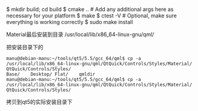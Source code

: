 $ mkdir build; cd build
$ cmake .. # Add any additional args here as necessary for your platform
$ make
$ ctest -V # Optional, make sure everything is working correctly
$ sudo make install

Material最后安装到目录
/usr/local/lib/x86_64-linux-gnu/qml/

把安装目录下的
```
manu@debian-manu:~/tools/qt5/5.5/gcc_64/qml$ cp -a /usr/local/lib/x86_64-linux-gnu/qml/QtQuick/Controls/Styles/Material/ QtQuick/Controls/Styles/
Base/    Desktop/ Flat/    qmldir   
manu@debian-manu:~/tools/qt5/5.5/gcc_64/qml$ cp -a /usr/local/lib/x86_64-linux-gnu/qml/QtQuick/Controls/Styles/Material/ QtQuick/Controls/Styles/

```

拷贝到qt5的实际安装目录下